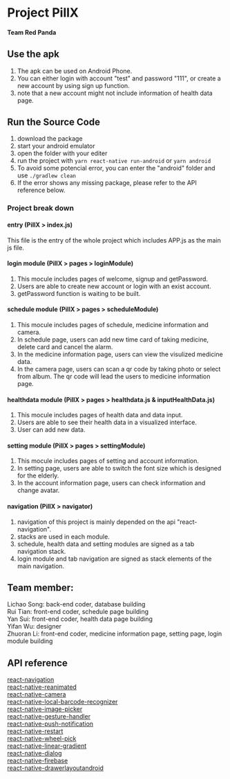 # Project PillX
#### Team Red Panda
## Use the apk
1. The apk can be used on Android Phone.  
2. You can either login with account "test" and password "111", or create a new account by using sign up function.
3. note that a new account might not include information of health data page.  

## Run the Source Code
1. download the package
2. start your android emulator
3. open the folder with your editer
4. run the project with `yarn react-native run-android` or `yarn android`
5. To avoid some potencial error, you can enter the "android" folder and use `./gradlew clean`
6. If the error shows any missing package, please refer to the API reference below.

### Project break down

#### entry (PillX > index.js)
This file is the entry of the whole project which includes APP.js as the main js file.

#### login module (PillX > pages > loginModule)  
1. This mocule includes pages of welcome, signup and getPassword.
2. Users are able to create new account or login with an exist account.
3. getPassword function is waiting to be built.

#### schedule module (PillX > pages > scheduleModule)  
1. This mocule includes pages of schedule, medicine information and camera.
2. In schedule page, users can add new time card of taking medicine, delete card and cancel the alarm.
3. In the medicine information page, users can view the visulized medicine data.
4. In the camera page, users can scan a qr code by taking photo or select from album. The qr code will lead the users to medicine information page.

#### healthdata module (PillX > pages > healthdata.js & inputHealthData.js)  
1. This mocule includes pages of health data and data input.
2. Users are able to see their health data in a visualized interface.
3. User can add new data.

#### setting module (PillX > pages > settingModule)  
1. This mocule includes pages of setting and account information.
2. In setting page, users are able to switch the font size which is designed for the elderly.
3. In the account information page, users can check information and change avatar.

#### navigation (PillX > navigator)  
1. navigation of this project is mainly depended on the api "react-navigation".
2. stacks are used in each module.
3. schedule, health data and setting modules are signed as a tab navigation stack.
4. login module and tab navigation are signed as stack elements of the main navigation.

## Team member:
Lichao Song: back-end coder, database building  
Rui Tian: front-end coder, schedule page building  
Yan Sui: front-end coder, health data page building  
Yifan Wu: designer  
Zhuoran Li: front-end coder, medicine information page, setting page, login module building  

## API reference
[react-navigation](https://reactnavigation.org/)  
[react-native-reanimated](https://www.npmjs.com/package/react-native-reanimated)  
[react-native-camera](https://github.com/react-native-camera/react-native-camera)  
[react-native-local-barcode-recognizer](https://www.npmjs.com/package/react-native-local-barcode-recognizer)  
[react-native-image-picker](https://github.com/react-native-image-picker/react-native-image-picker)  
[react-native-gesture-handler](https://www.npmjs.com/package/react-native-gesture-handler)  
[react-native-push-notification](https://www.npmjs.com/package/react-native-push-notification)  
[react-native-restart](https://www.npmjs.com/package/react-native-restart)  
[react-native-wheel-pick](https://www.npmjs.com/package/react-native-wheel-pick)  
[react-native-linear-gradient](https://github.com/react-native-linear-gradient/react-native-linear-gradient)  
[react-native-dialog](https://www.npmjs.com/package/react-native-dialog)  
[react-native-firebase](https://rnfirebase.io/)  
[react-native-drawerlayoutandroid](https://reactnative.dev/docs/drawerlayoutandroid)  

